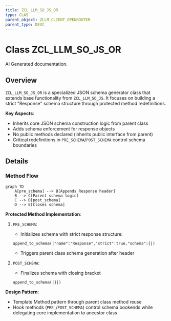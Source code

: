 ```yaml
---
title: ZCL_LLM_SO_JS_OR
type: CLAS
parent_object: ZLLM_CLIENT_OPENROUTER
parent_type: DEVC
---
```


# Class ZCL_LLM_SO_JS_OR

AI Generated documentation.

## Overview  

`ZCL_LLM_SO_JS_OR` is a specialized JSON schema generator class that extends base functionality from `ZCL_LLM_SO_JS`. It focuses on building a strict "Response" schema structure through protected method redefinitions.  

**Key Aspects**:  

- Inherits core JSON schema construction logic from parent class  
- Adds schema enforcement for response objects  
- No public methods declared (inherits public interface from parent)  
- Critical redefinitions in `PRE_SCHEMA`/`POST_SCHEMA` control schema boundaries  

## Details  

### Method Flow  

```mermaid
graph TD
    A[pre_schema] --> B[Appends Response header]
    B --> C[Parent schema logic]
    C --> D[post_schema]
    D --> E[Closes schema]
```

**Protected Method Implementation**:  

1. `PRE_SCHEMA`:  
   - Initializes schema with strict response structure:  

   ```abap
   append_to_schema(|"name":"Response","strict":true,"schema":{|)
   ```  

   - Triggers parent class schema generation after header  

2. `POST_SCHEMA`:  
   - Finalizes schema with closing bracket  

   ```abap
   append_to_schema(|}|)
   ```  

**Design Pattern**:  

- Template Method pattern through parent class method reuse  
- Hook methods (`PRE_`/`POST_SCHEMA`) control schema bookends while delegating core implementation to ancestor class
